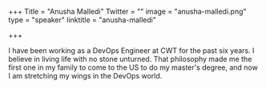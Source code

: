 +++
Title = "Anusha Malledi"
Twitter = ""
image = "anusha-malledi.png"
type = "speaker"
linktitle = "anusha-malledi"

+++

I have been working as a DevOps Engineer at CWT for the past six years. I believe in living life with no stone unturned. That philosophy made me the first one in my family to come to the US to do my master's degree, and now I am stretching my wings in the DevOps world.
